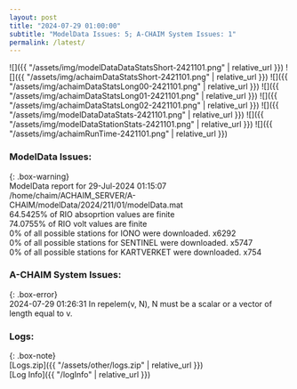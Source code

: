 ```yaml
---
layout: post
title: "2024-07-29 01:00:00"
subtitle: "ModelData Issues: 5; A-CHAIM System Issues: 1"
permalink: /latest/
---
```


![]({{ "/assets/img/modelDataDataStatsShort-2421101.png" | relative_url }})
![]({{ "/assets/img/achaimDataStatsShort-2421101.png" | relative_url }})
![]({{ "/assets/img/achaimDataStatsLong00-2421101.png" | relative_url }})
![]({{ "/assets/img/achaimDataStatsLong01-2421101.png" | relative_url }})
![]({{ "/assets/img/achaimDataStatsLong02-2421101.png" | relative_url }})
![]({{ "/assets/img/modelDataDataStats-2421101.png" | relative_url }})
![]({{ "/assets/img/modelDataStationStats-2421101.png" | relative_url }})
![]({{ "/assets/img/achaimRunTime-2421101.png" | relative_url }})


### ModelData Issues:  
  
{: .box-warning}  
 ModelData report for 29-Jul-2024 01:15:07   
 /home/chaim/ACHAIM_SERVER/A-CHAIM/modelData/2024/211/01/modelData.mat   
 64.5425% of RIO absoprtion values are finite   
 74.0755% of RIO volt values are finite   
 0% of all possible stations for IONO were downloaded. x6292   
 0% of all possible stations for SENTINEL were downloaded. x5747   
 0% of all possible stations for KARTVERKET were downloaded. x754   
  
### A-CHAIM System Issues:  
  
{: .box-error}  
2024-07-29 01:26:31 In repelem(v, N), N must be a scalar or a vector of length equal to v.  

### Logs:  
  
{: .box-note}  
[Logs.zip]({{ "/assets/other/logs.zip" | relative_url }})  
[Log Info]({{ "/logInfo" | relative_url }})  
